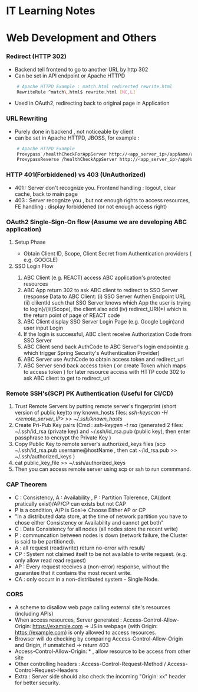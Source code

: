 # IT Learning Notes

# Web Development and Others

### Redirect (HTTP 302) 
- Backend tell frontend to go to another URL by http 302
- Can be set in API endpoint or Apache HTTPD 
```bash
    # Apache HTTPD Example : match.html redirected rewrite.html
	RewriteRule ^match\.html$ rewrite.html [NC,L] 
```
- Used in OAuth2, redirecting back to original page in Application 

### URL Rewriting 
- Purely done in backend , not noticeable by client
- can be set in Apache HTTPD, JBOSS, for example : 

```bash
	# Apache HTTPD Example 
	Proxypass /healthCheckForAppServer http://<app_server_ip>/appName/api/doHealthCheck
	ProxypassReverse /healthCheckAppServer http://<app_server_ip>/appName/api/doHealthCheck
```


### HTTP 401(Forbiddened) vs 403 (UnAuthorized)
- 401 : Server don't recognize you. Frontend handling : logout, clear cache, back to main page 
- 403 : Server recognize you , but not enough rights to access resources, FE handling : display forbiddened (or not enough access right)


### OAuth2 Single-Sign-On flow (Assume we are developing ABC application)

<ol>
  <li>Setup Phase</li>
  <ul>
	<li>Obtain Client ID, Scope, Client Secret from Authentication providers ( e.g. GOOGLE)</li>
  </ul>
  <li>SSO Login Flow</li>
  <ol>
	<li>ABC Client (e.g. REACT) access ABC application's protected resources</li>
	<li>ABC App return 302 to ask ABC client to redirect to SSO Server (response Data to ABC Client: (i) SSO Server Authen Endpoint URL (ii) clilentId such that SSO Server knows which App the user is trying to login}/(iii)Scope), the client also add (iv) redirect_URI(*) which is the return point of page of REACT code</li>	
	<li>ABC Client display SSO Server Login Page (e.g. Google Login)and user input Login </li>
	<li>If the login is successful, ABC client receive Authorization Code from SSO Server</li>
	<li>ABC Client send back AuthCode to ABC Server's login endpoint(e.g. which trigger Spring Security's Authentication Provider)</li>
	<li>ABC Server use AuthCode to obtain access token and redirect_uri </li>
	<li>ABC Server send back access token ( or create Token which maps to access token ) for later resource access with HTTP code 302 to ask ABC client to get to redirect_uri</li>
    </ol>
</ol>

### Remote SSH's(SCP) PK Authentication (Useful for CI/CD) 
1. Trust Remote Servers by putting remote server's fingerprint (short version of public key)to my known_hosts files: *ssh-keyscan -H <remote_server_IP> >> ~/.ssh/known_hosts* 
2. Create Pri-Pub Key pairs (Cmd : *ssh-keygen -t rsa* (generated 2 files: ~/.ssh/id_rsa (private key) and ~/.ssh/id_rsa.pub (public key), then enter passphrase to encrypt the Private Key ) 
3. Copy Public Key to remote server's authorized_keys files (scp ~/.ssh/id_rsa.pub username@hostName , then cat ~/id_rsa.pub >> ~/.ssh/authorized_keys )
4. cat public_key_file >> ~/.ssh/authorized_keys 
5. Then you can access remote server using scp or ssh to run commmand.

### CAP Theorem 
- C : Consistency, A : Availability , P : Partition Tolerence, CA(dont pratically exist)/AP/CP can exists but not CAP
- P is a condition, A/P is Goal=> Choose Either AP or CP 
- "In a distributed data store, at the time of network partition you have to chose either Consistency or Availability and cannot get both"
- C : Data Consistency for all nodes (all nodes store the recent write)
- P : communcation between nodes is down (network failure, the Cluster is said to be partitioned). 
- A : all request (read/write) return no-error with result/
- CP : System not claimed itself to be not available to write request. (e.g. only allow read read request)
- AP : Every request receives a (non-error) response, without the guarantee that it contains the most recent write.
- CA : only occurr in a non-distributed system - Single Node.


### CORS 
- A scheme to disallow web page calling external site's resources (including APIs)
- When access resources, Server generated : Access-Control-Allow-Origin: https://example.com -> JS in webpage (with Origin: https://example.com) is only allowed to access resources.
- Browser will do checking by comparing  Access-Control-Allow-Origin and Origin, if unmatched -> return 403 
- Access-Control-Allow-Origin: \* , allow resource to be access from other site
- Other controlling headers : Access-Control-Request-Method / Access-Control-Request-Headers
- Extra : Server side should also check the incoming "Origin: xx" header for better security. 


 





